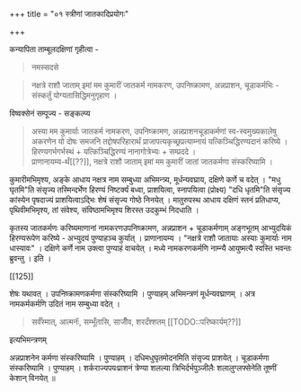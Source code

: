 +++
title = "०१ स्त्रीणां जातकादिप्रयोगः"

+++

कन्यापिता ताम्बूलदक्षिणां गृहीत्वा - 

> नमस्सदसे 
>
<div class="js_include" url="/vedAH_yajuH/taittirIyam/sUtram/ApastambaH/gRhyam/paddhatiH/shrIvaiShNavaH/mantraH/asheShe_pariShat_svIkRtya/"  newLevelForH1="5" includeTitle="false"> </div>  

> 
> नक्षत्रे राशौ जाताम् इमां मम कुमारीं जातकर्म नामकरण, उपनिष्क्रामण, अन्नप्राशन, चूडाकर्मभिः - संस्कर्तुं योग्यतासिद्धिमनुगृहाण । 

विष्वक्सेनं सम्पूज्य - सङ्कल्प्य 

> अस्या मम कुमार्याः जातकर्म नामकरण, उपनिष्क्रामण, अन्नप्राशनचूडाकर्मणां स्व-स्वमुख्यकालेषु अकरणेन यो दोषः समजनि तद्दोषपरिहारार्थं प्राजापत्यकृच्छ्रप्रत्याम्नायं यत्किञ्चिद्धिरण्यदानं करिष्ये ।  
हिरण्यगर्भगर्भस्थं + यत्किञ्चिद्धिरण्यं नानागोत्रेभ्यः + सम्प्रददे ।  
प्राणानायम्य-र्थं[[??]], नक्षत्रे राशौ जाताम् इमां मम कुमारीं जातां जातकर्मणा संस्करिष्यामि ।

कुमारीमभिमृश्य, अङ्के आधाय नक्षत्र नाम सम्बुध्या अभिमन्त्र्य, मूर्धन्यवघ्राय, दक्षिणे कर्णे च वदेत् । "मधु घृतमि"ति संसृज्य तस्मिन्दर्भेण हिरण्यं निष्टर्क्यं बध्वा, प्राशयित्वा, स्नापयित्वा (प्रोक्ष्य) "दधि धृतमि"ति संसृज्य कांस्येन पृषदाज्यं प्राशयित्वाऽद्भिः शेषं संसृज्य गोष्ठे निनयेत् । मातुरुपस्थ आधाय दक्षिणं स्तनं प्रतिधाप्य, पृथिवीमभिमृश्य, तां संवेश्य, संविष्ठामभिमृश्य शिरस्त उदकुम्भं निदधाति ।

कृतस्य जातकर्मणः करिष्यमाणानां नामकरणउपनिष्क्रामण, अन्नप्राशन + चूडाकर्मणाम् अङ्गभूतम् आभ्युदयिकं हिरण्यरूपेण करिष्ये - अभ्युदयं पुण्याहञ्च कुर्यात् । प्राणानायम्य । "नक्षत्रे राशौ जातायाः अस्याः कुमार्याः नाम धास्यावः" । दक्षिणे कर्णे नाम उक्त्वा पुण्याहं वाचयेत् । मध्ये नामकरणकर्मणि नाम्न्यै आयुष्मत्यै स्वस्ति भवन्तः ब्रुवन्तु । इति ।

[[125]]

शेषः यथावत् । उपनिष्क्रामणकर्मणा संस्करिष्यामि । पुण्याहम् अभिमन्त्रणं मूर्धन्यवघ्राणम् । अत्र नामकर्मकर्मणि उदितं नाम सम्बुध्या वदेत् ।

> सर्वँस्मात्, आत्मनॅः, सम्भूँतासि, साजीँव, शरदँश्शतम् [[TODO::परिष्कार्यम्??]]

इत्यभिमन्त्रणम्

अन्नप्राशनेन कर्मणा संस्करिष्यामि । पुण्याहम् । दधिमधुघृतमोदनमिति संसृज्य प्राशयेत् । चूडाकर्मणा संस्करिष्यामि । पुण्याहम् । शर्कराज्यपयःप्राशनं त्रेण्या शलल्या त्रिभिर्दर्भपुञ्जीलैः शलालुग्लफ्सेनेति तूष्णीं केशान् विनयेत् ॥